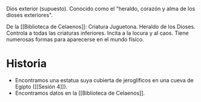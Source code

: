 Dios exterior (supuesto). Conocido como el "heraldo, corazón y alma de los dioses exteriores".

De la [[Biblioteca de Celaenos]]:
Criatura Juguetona. Heraldo de los Dioses. Controla a todas las criaturas inferiores.
Incita a la locura y al caos.
Tiene numerosas formas para aparecerse en el mundo físico.
# Historia
- Encontramos una estatua suya cubierta de jeroglíficos en una cueva de Egipto ([[Sesión 4]]).
- Encontramos datos en la [[Biblioteca de Celaenos]].